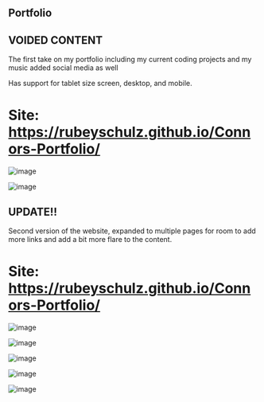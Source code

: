## Portfolio

## VOIDED CONTENT

The first take on my portfolio including my current coding projects and my music
added social media as well

Has support for tablet size screen, desktop, and mobile.

# Site: https://rubeyschulz.github.io/Connors-Portfolio/

![image](https://user-images.githubusercontent.com/75327294/161342607-b0c86f1a-ee7e-46fd-b3d6-c6e1c4d24b79.png)

![image](https://user-images.githubusercontent.com/75327294/161342684-eae311aa-dfae-453b-8dde-caf28ed4eb61.png)


## UPDATE!!
Second version of the website, expanded to multiple pages for room to add more links and add a bit more flare to the content.

# Site: https://rubeyschulz.github.io/Connors-Portfolio/

![image](https://user-images.githubusercontent.com/75327294/167212738-eae4e495-b00c-495e-aa97-e0dd805f1cc0.png)

![image](https://user-images.githubusercontent.com/75327294/167212849-f2b76606-b13d-4d74-9450-d29c1c243127.png)

![image](https://user-images.githubusercontent.com/75327294/167212885-37cd3c7e-f888-4c27-aba7-38a38ab7854d.png)

![image](https://user-images.githubusercontent.com/75327294/167212925-5e06baee-dd80-4255-97b4-32f4e51e0776.png)

![image](https://user-images.githubusercontent.com/75327294/167212955-b570308c-05c2-4290-9d17-e1b52c8c61ae.png)
